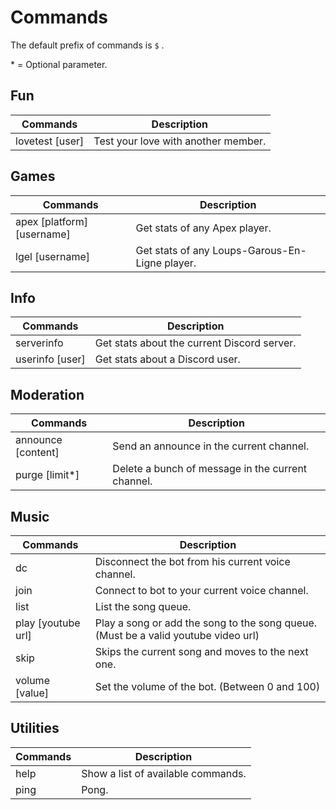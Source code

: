 # Commands

The default prefix of commands is `$` .

\* = Optional parameter.

## Fun
| Commands        | Description                         |
|-----------------|-------------------------------------|
| lovetest [user] | Test your love with another member. |


## Games
| Commands                   | Description                                    |
|----------------------------|------------------------------------------------|
| apex [platform] [username] | Get stats of any Apex player.                  |
| lgel [username]            | Get stats of any Loups-Garous-En-Ligne player. |


## Info
| Commands        | Description                                 |
|-----------------|---------------------------------------------|
| serverinfo      | Get stats about the current Discord server. |
| userinfo [user] | Get stats about a Discord user.             |


## Moderation
| Commands           | Description                                       |
|--------------------|---------------------------------------------------|
| announce [content] | Send an announce in the current channel.          |
| purge [limit*]     | Delete a bunch of message in the current channel. |


## Music
| Commands           | Description                                                                        |
|--------------------|------------------------------------------------------------------------------------|
| dc                 | Disconnect the bot from his current voice channel.                                 |
| join               | Connect to bot to your current voice channel.                                      |
| list               | List the song queue.                                                               |
| play [youtube url] | Play a song or add the song to the song queue. (Must be a valid youtube video url) |
| skip               | Skips the current song and moves to the next one.                                  |
| volume [value]     | Set the volume of the bot. (Between 0 and 100)                                     |


## Utilities
| Commands | Description                        |
|----------|------------------------------------|
| help     | Show a list of available commands. |
| ping     | Pong.                              |
